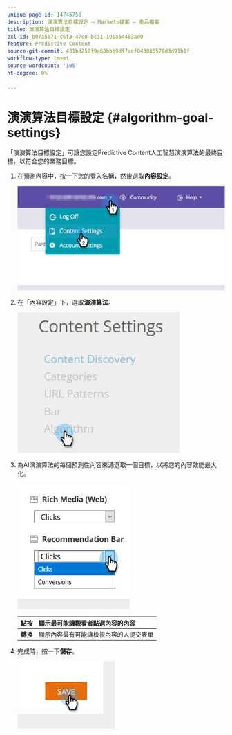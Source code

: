```yaml
---
unique-page-id: 14745750
description: 演演算法目標設定 — Marketo檔案 — 產品檔案
title: 演演算法目標設定
exl-id: b07a5b71-c6f3-47e8-bc31-10ba64483ad0
feature: Predictive Content
source-git-commit: 431bd258f9a68bbb9df7acf043085578d3d91b1f
workflow-type: tm+mt
source-wordcount: '105'
ht-degree: 0%

---
```


# 演演算法目標設定 {#algorithm-goal-settings}

「演演算法目標設定」可讓您設定Predictive Content人工智慧演演算法的最終目標，以符合您的業務目標。

1. 在預測內容中，按一下您的登入名稱，然後選取&#x200B;**內容設定**。

   ![](assets/1.png)

1. 在「內容設定」下，選取&#x200B;**演演算法**。

   ![](assets/two-1.png)

1. 為AI演演算法的每個預測性內容來源選取一個目標，以將您的內容效能最大化。

   ![](assets/three-new.png)

   | **點按** | 顯示最可能讓觀看者點選內容的內容 |
   |---|---|
   | **轉換** | 顯示內容最有可能讓檢視內容的人提交表單 |

1. 完成時，按一下&#x200B;**儲存**。

   ![](assets/four.png)
